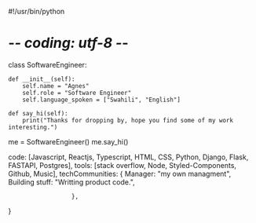 #!/usr/bin/python
# -*- coding: utf-8 -*-

class SoftwareEngineer:  

    def __init__(self):
        self.name = "Agnes"  
        self.role = "Software Engineer"
        self.language_spoken = ["Swahili", "English"]

    def say_hi(self):
        print("Thanks for dropping by, hope you find some of my work interesting.")   

me = SoftwareEngineer()
me.say_hi()

code: [Javascript, Reactjs, Typescript, HTML, CSS, Python, Django, Flask, FASTAPI, Postgres], 
  tools: [stack overflow, Node, Styled-Components, Github, Music],
  techCommunities: {
                        Manager: "my own managment", 
                        Building stuff: "Writting product code.",
                        
                      },
 
}
